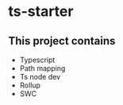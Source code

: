 # ts-starter

## This project contains

<ul>
<li>Typescript</li>
<li>Path mapping</li>
<li>Ts node dev</li>
<li>Rollup</li>
<li>SWC</li>
</ul>
